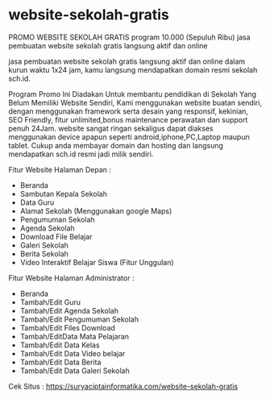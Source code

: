 # website-sekolah-gratis
PROMO WEBSITE SEKOLAH GRATIS program 10.000 (Sepuluh Ribu) jasa pembuatan website sekolah gratis langsung aktif dan online

jasa pembuatan website sekolah gratis langsung aktif dan online dalam kurun waktu 1x24 jam, kamu langsung mendapatkan domain resmi sekolah sch.id.

Program Promo Ini Diadakan Untuk membantu pendidikan di Sekolah Yang Belum Memiliki Website Sendiri, Kami menggunakan website buatan sendiri, dengan menggunakan framework serta desain yang responsif, kekinian, SEO Friendly, fitur unlimited,bonus maintenance perawatan dan support penuh 24Jam. website sangat ringan sekaligus dapat diakses menggunakan device apapun seperti android,iphone,PC,Laptop maupun tablet. Cukup anda membayar domain dan hosting dan langsung mendapatkan sch.id resmi jadi milik sendiri.

Fitur Website Halaman Depan :
- Beranda
- Sambutan Kepala Sekolah
- Data Guru
- Alamat Sekolah (Menggunakan google Maps)
- Pengumuman Sekolah 
- Agenda Sekolah 
- Download File Belajar
- Galeri Sekolah 
- Berita Sekolah 
- Video Interaktif Belajar Siswa (Fitur Unggulan)

Fitur Website Halaman Administrator : 
- Beranda
- Tambah/Edit Guru
- Tambah/Edit Agenda Sekolah
- Tambah/Edit Pengumuman Sekolah
- Tambah/Edit Files Download
- Tambah/EditData Mata Pelajaran 
- Tambah/Edit Data Kelas 
- Tambah/Edit Data Video belajar
- Tambah/Edit Data Berita
- Tambah/Edit Data Galeri Sekolah

Cek Situs : https://suryaciptainformatika.com/website-sekolah-gratis
